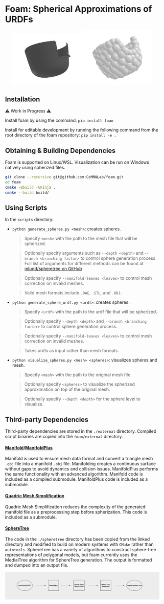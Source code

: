 # Foam: Spherical Approximations of URDFs
<p align="center">
  <img src="images/i2.png" alt="Original" width="45%"/>
  <img src="images/i1.png" alt="Spherized" width="45%"/>
</p>


## Installation
:warning: Work in Progress :warning:

Install foam by using the command:
`pip install foam`

Install for editable development by running the following command from the root directory of the foam repository:
`pip install -e .`

## Obtaining & Building Dependencies 
Foam is supported on Linux/WSL. Visualization can be run on Windows natively using spherized files.
```sh
git clone --recursive git@github.com:CoMMALab/foam.git
cd foam
cmake -Bbuild -GNinja .
cmake --build build/
```


## Using Scripts

In the `scripts` directory:

 - `python generate_spheres.py <mesh>`: creates spheres.
  
   > Specify `<mesh>` with the path to the mesh file that will be spherized.
  
   > Optionally specify arguments such as `--depth <depth>` and `--branch <branching factor>` to control sphere generation process. Full list of arguments for different methods can be found at [mlund/spheretree on GitHub](https://github.com/mlund/spheretree?tab=readme-ov-file#programs)
  
   > Optionally specify `--manifold-leaves <leaves>` to control mesh correction on invalid meshes.
  
   > Valid mesh formats include `.DAE`, `.STL`, and `.OBJ`.
- `python generate_sphere_urdf.py <urdf>`: creates spheres.
  
  > Specify `<urdf>` with the path to the urdf file that will be spherized.
  
  > Optionally specify `--depth <depth>` and `--branch <branching factor>` to control sphere generation process.
  
  > Optionally specify `--manifold-leaves <leaves>` to control mesh correction on invalid meshes.
  
  > Takes urdfs as input rather than mesh formats.
- `python visualize_spheres.py <mesh> <spheres>`: visualizes spheres and mesh.
  
  > Specify `<mesh>` with the path to the original mesh file.
  
  > Optionally specify `<spheres>` to visualize the spherized approximation on top of the original mesh.
  
  > Optionally specify `--depth <depth>` for the sphere level to visualize.

## Third-party Dependencies

Third-party dependencies are stored in the `./external` directory.
Compiled script binaries are copied into the `foam/external` directory.



#### [Manifold](https://github.com/hjwdzh/Manifold)/[ManifoldPlus](https://github.com/hjwdzh/ManifoldPlus)
  Manifold is used to ensure mesh data format and convert a triangle mesh `.obj` file into a manifold `.obj` file. Manifolding creates a continuous surface without gaps to avoid dynamics and collision issues. ManifoldPlus performs the same functionality with an advanced algorithm. Manifold code is included as a compiled submodule. ManifoldPlus code is included as a submodule.

#### [Quadric Mesh Simplification](https://github.com/sp4cerat/Fast-Quadric-Mesh-Simplification)
  Quadric Mesh Simplification reduces the complexity of the generated manifold file as a preprocessing step before spherization. This code is included as a submodule.

#### [SphereTree](https://github.com/mlund/spheretree)
  The code in the `./spheretree` directory has been copied from the linked directory and modified to build on modern systems with `CMake` rather than `autotools`. SphereTree has a variety of algorithms to construct sphere-tree representations of polygonal models, but foam currently uses the MedialTree algorithm for SphereTree generation. The output is formatted and dumped into an output file.

<img src="images/pipeline.png" alt="Pipeline" />

